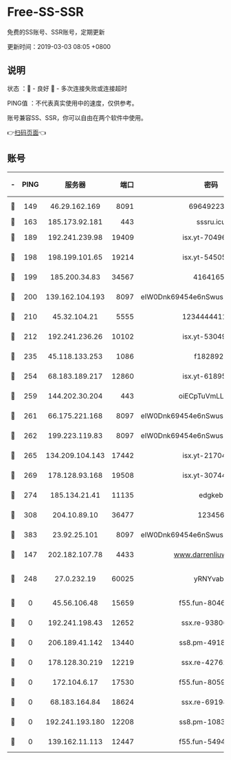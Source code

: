 # Free-SS-SSR

免费的SS账号、SSR账号，定期更新

更新时间：2019-03-03 08:05 +0800

## 说明

状态     ：🙂 - 良好 🙁 - 多次连接失败或连接超时

PING值   ：不代表真实使用中的速度，仅供参考。

账号兼容SS、SSR，你可以自由在两个软件中使用。

👉[扫码页面](https://liesauer.github.io/free-ss-ssr.github.io/)👈

## 账号

|-|PING|服务器|端口|密码|加密方式|区域|
|:----:|:----:|:-----:|-----:|:----:|:----:|:----:|
|🙂|149|46.29.162.169|8091|6964922356|aes-256-cfb|RU|
|🙂|163|185.173.92.181|443|sssru.icu|rc4-md5|RU|
|🙂|189|192.241.239.98|19409|isx.yt-70496605|aes-256-cfb|US|
|🙂|198|198.199.101.65|19214|isx.yt-54505291|aes-256-cfb|US|
|🙂|199|185.200.34.83|34567|41641651|aes-256-cfb|US|
|🙂|200|139.162.104.193|8097|eIW0Dnk69454e6nSwuspv9DmS201tQ0D|aes-256-cfb|JP|
|🙂|210|45.32.104.21|5555|1234444411111|aes-256-cfb|SG|
|🙂|212|192.241.236.26|10102|isx.yt-53049837|aes-256-cfb|US|
|🙂|235|45.118.133.253|1086|f1828920|aes-256-cfb|SG|
|🙂|254|68.183.189.217|12860|isx.yt-61895505|aes-256-cfb|SG|
|🙂|259|144.202.30.204|443|oiECpTuVmLLxk4Ts|aes-256-cfb|US|
|🙂|261|66.175.221.168|8097|eIW0Dnk69454e6nSwuspv9DmS201tQ0D|aes-256-cfb|US|
|🙂|262|199.223.119.83|8097|eIW0Dnk69454e6nSwuspv9DmS201tQ0D|aes-256-cfb|US|
|🙂|265|134.209.104.143|17442|isx.yt-21704008|aes-256-cfb|SG|
|🙂|269|178.128.93.168|19508|isx.yt-30744692|aes-256-cfb|SG|
|🙂|274|185.134.21.41|11135|edgkeb|aes-256-cfb|GB|
|🙂|308|204.10.89.10|36477|123456|aes-256-cfb|US|
|🙂|383|23.92.25.101|8097|eIW0Dnk69454e6nSwuspv9DmS201tQ0D|aes-256-cfb|US|
|🙂|147|202.182.107.78|4433|www.darrenliuwei.com|aes-256-cfb|JP|
|🙁|248|27.0.232.19|60025|yRNYvabB|xchacha20-ietf-poly1305|HK|
|🙁|0|45.56.106.48|15659|f55.fun-80465528|aes-256-cfb|US|
|🙁|0|192.241.198.43|12652|ssx.re-93806921|aes-256-cfb|US|
|🙁|0|206.189.41.142|13440|ss8.pm-49181075|aes-256-cfb|SG|
|🙁|0|178.128.30.219|12219|ssx.re-42762203|aes-256-cfb|SG|
|🙁|0|172.104.6.17|17530|f55.fun-80599240|aes-256-cfb|US|
|🙁|0|68.183.164.84|18624|ssx.re-69198876|aes-256-cfb|US|
|🙁|0|192.241.193.180|12208|ss8.pm-10835371|aes-256-cfb|US|
|🙁|0|139.162.11.113|12447|f55.fun-54942636|aes-256-cfb|SG|
